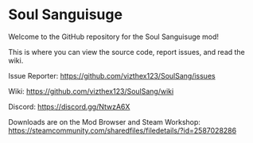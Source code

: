 # Soul Sanguisuge
Welcome to the GitHub repository for the Soul Sanguisuge mod!

This is where you can view the source code, report issues, and read the wiki.

Issue Reporter: https://github.com/vizthex123/SoulSang/issues

Wiki: https://github.com/vizthex123/SoulSang/wiki

Discord: https://discord.gg/NtwzA6X

Downloads are on the Mod Browser and Steam Workshop: https://steamcommunity.com/sharedfiles/filedetails/?id=2587028286